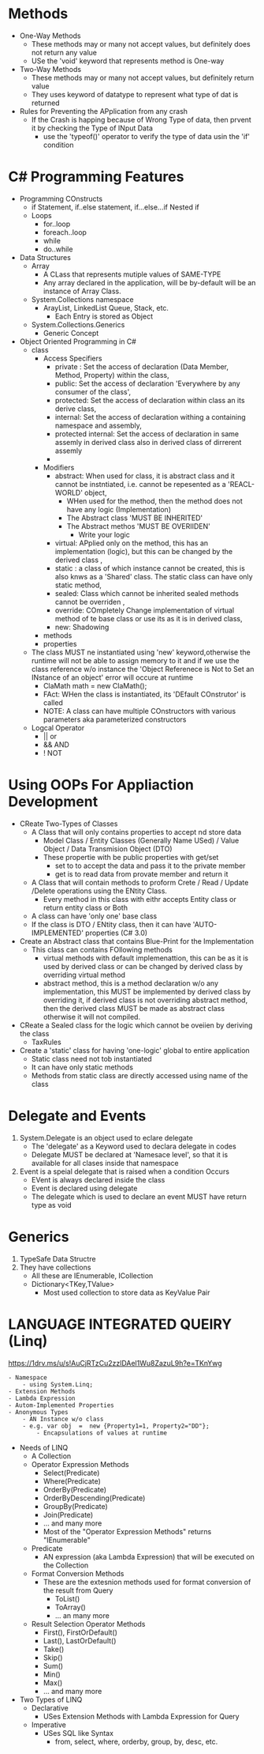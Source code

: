 # Methods
- One-Way Methods
	- These methods may or many not accept values, but definitely does not return any value
	- USe the 'void' keyword that represents method is One-way
- Two-Way Methods
	- These methods may or many not accept values, but definitely return value
	- They uses keyword of datatype to represent what type of dat is returned
- Rules for Preventing the APplication from any crash
	- If the Crash is happing because of Wrong Type of data, then prvent it by checking the Type of INput Data
		- use the 'typeof()' operator to verify the type of data usin the 'if' condition

# C# Programming Features
- Programming COnstructs
	- if Statement, if..else statement, if...else...if Nested if
	- Loops
		- for..loop
		- foreach..loop
		- while
		- do..while
- Data Structures
	- Array
		- A CLass that represents mutiple values of SAME-TYPE
		- Any array declared in the application, will be by-default will be an instance of Array Class. 
	- System.Collections namespace
		- ArayList, LinkedList Queue, Stack, etc.
			- Each Entry is stored as Object
	- System.Collections.Generics
		- Generic Concept
- Object Oriented Programming in C#
	- class
		- Access Specifiers
			- private : Set the access of declaration (Data Member, Method, Property) within the class, 
			- public: Set the access of declaration 'Everywhere by any consumer of the class', 
			- protected: Set the access of declaration within class an its derive class, 
			- internal: Set the access of declaration withing a containing namespace and assembly,
			- protected internal: Set the access of declaration in same assemly in derived class also in derived class of dirrerent assemly
			- 
		- Modifiers
			- abstract: When used for class, it is abstract class and it cannot be instntiated, i.e. cannot be repesented as a 'REACL-WORLD' object,
				- WHen used for the method, then the method does not have any logic (Implementation)
				- The Abstract class 'MUST BE INHERITED'
				- The Abstract methos 'MUST BE OVERIIDEN'
					- Write your logic
			- virtual: APplied only on the method, this has an implementation (logic), but this can be changed by the derived class , 
			- static : a class of which instance cannot be created, this is also knws as a 'Shared' class. The static class can have only static method,
			- sealed: Class which cannot be inherited sealed methods cannot be overriden ,
			- override: COmpletely Change implementation of virtual method of te base class or use its as it is in derived class, 
			- new: Shadowing
		- methods
		- properties
	- The class MUST ne instantiated using 'new' keyword,otherwise the runtime will not be able to assign memory to it and if we use the class reference w/o instance the 'Object Referenece is Not to Set an INstance of an object' error will occure at runtime
		- ClaMath math = new ClaMath();
		- FAct: WHen the class is instantiated, its 'DEfault COnstrutor' is called
		- NOTE: A class can have multiple COnstructors with various parameters aka parameterized constructors
	- Logcal Operator
		- || or
		- && AND
		- ! NOT

# Using OOPs For Appliaction Development
- CReate Two-Types of Classes
	- A Class that will only contains properties to accept nd store data	
		- Model Class /  Entity Classes (Generally Name USed) / Value Object / Data Transmision Object (DTO)
		- These propertie with be public properties with get/set
			- set to to accept the data and pass it to the private member
			- get is to read data from provate member and return it
	- A Class that will contain methods to proform Crete / Read / Update /Delete operations using the ENtity Class.
		- Every method in this class with eithr accepts Entity class or return entity class or Both 
	- A class can have 'only one' base class 
	- If the class is DTO / ENtity class, then it can have 'AUTO-IMPLEMENTED' properties (C# 3.0)
- Create an Abstract class that contains Blue-Print for the Implementation
	- This class can contains FOllowing methods
		- virtual methods with default implemenattion, this can be as it is used by derived class or can be changed by derived class by overriding virtual method
		- abstract method, this is a method declaration w/o any implementation, this MUST be implemented by derived class by overriding it, if derived class is not overriding abstract method, then the derived class MUST be made as abstract class otherwise it will not compiled.
- CReate a Sealed class for the logic which cannot be oveiien by deriving the class
	- TaxRules
- Create a 'static' class for having 'one-logic' global to entire application
	- Static class need not tob instantiated
	- It can have only static methods
	- Methods from static class  are directly accessed using name of the class
	
# Delegate and Events
1. System.Delegate is an object used to eclare delegate
	- The 'delegate' as a Keyword used to declara delegate in codes
	- Delegate MUST be declared at 'Namesace level', so that it is available for all clases inside that namespace
2. Event is a speial delegate that is raised when a condition Occurs
	- EVent is always declared inside the class
	- Event is declared using delegate
	- The delegate which is used to declare an event MUST have return type as void

# Generics
1. TypeSafe Data Structre
2. They have collections
	- All these are IEnumerable<T>, ICollection<T>
	- Dictionary<TKey,TValue>
		- Most used collection to store data as KeyValue Pair
# LANGUAGE INTEGRATED QUEIRY (Linq)

https://1drv.ms/u/s!AuCjRTzCu2zzlDAel1Wu8ZazuL9h?e=TKnYwg

	- Namespace
		- using System.Linq;
	- Extension Methods
	- Lambda Expression
	- Autom-Implemented Properties
	- Anonymous Types
		- AN Instance w/o class
		- e.g. var obj  =  new {Property1=1, Property2="DD"};
			- Encapsulations of values at runtime


- Needs of LINQ
	- A Collection
	- Operator Expression Methods
		- Select(Predicate)
		- Where(Predicate)
		- OrderBy(Predicate)
		- OrderByDescending(Predicate)
		- GroupBy(Predicate)
		- Join(Predicate)
		- ... and many more
		- Most of the "Operator Expression Methods" returns "IEnumerable<T>"
	- Predicate
		- AN expression (aka Lambda Expression) that will be executed on the Collection
	- Format Conversion Methods
		- These are the extesnion methods used for format conversion of the result from Query
			- ToList()
			- ToArray()
			- ... an many more
	- Result Selection Operator Methods
		- First(), FirstOrDefault()
		- Last(), LastOrDefault()
		- Take()
		- Skip()
		- Sum()
		- Min()
		- Max()
		- ... and many more
- Two Types of LINQ
	- Declarative
		- USes Extension Methods with Lambda Expression for Query
	- Imperative
		- USes SQL like Syntax
			- from, select, where, orderby, group, by, desc, etc. 